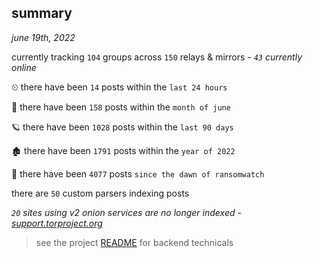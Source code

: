 
## summary
_june 19th, 2022_

currently tracking `104` groups across `150` relays & mirrors - _`43` currently online_

⏲ there have been `14` posts within the `last 24 hours`

🦈 there have been `158` posts within the `month of june`

🪐 there have been `1028` posts within the `last 90 days`

🏚 there have been `1791` posts within the `year of 2022`

🦕 there have been `4077` posts `since the dawn of ransomwatch`

there are `50` custom parsers indexing posts

_`20` sites using v2 onion services are no longer indexed - [support.torproject.org](https://support.torproject.org/onionservices/v2-deprecation/)_

> see the project [README](https://github.com/joshhighet/ransomwatch#ransomwatch--) for backend technicals
